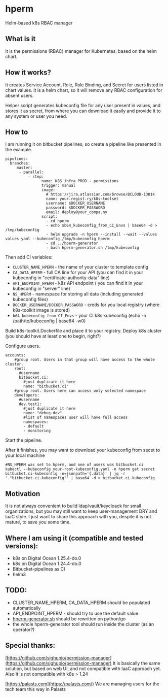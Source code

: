 # hperm

Helm-based k8s RBAC manager

## What is it

It is the permissions (RBAC) manager for Kubernetes, based on the helm chart.

## How it works?

It creates Service Account, Role, Role Binding, and Secret for users listed in chart values.
It is a helm chart, so it will remove any RBAC configuration for absent users.

Helper script generates kubeconfig file for any user present in values, and stores it as secret, from where you can download it easily and provide it to any system or user you need.

## How to

I am running it on bitbucket pipelines, so create a pipeline like presented in the example.
```
pipelines:
  branches:
     master:
      - parallel:
          - step:
                name: K8S infra PROD - permissions
                trigger: manual
                image:
                  # https://jira.atlassian.com/browse/BCLOUD-13014
                  name: your.regist.ry/k8s-toolset
                  username: $DOCKER_USERNAME
                  password: $DOCKER_PASSWORD
                  email: deploy@your_compa.ny
                script:
                  - cd hperm
                  - echo $b64_kubeconfig_from_CI_Envs | base64 -d > /tmp/kubeconfig
                  - helm upgrade -n hperm --install --wait --values values.yaml --kubeconfig /tmp/kubeconfig hperm .
                  - cd ../hperm-generator
                  - bash hperm-generator.sh /tmp/kubeconfig
```
Then add CI variables:
* `CLUSTER_NAME_HPERM` - the name of your cluster to template config
* `CA_DATA_HPERM` - full CA line for your API (you can find it in your kubeconfig in "certificate-authority-data" line)
* `API_ENDPOINT_HPERM` - k8s API endpoint ( you can find it in your kubeconfig in "server" line)
* `NS_HPERM` - namespace for storing all data (including generated kubeconfig files)
* `DOCKER_USERNAME/DOCKER_PASSWORD` - creds for you local registry (where k8s-toolkit image is stored)
* `b64_kubeconfig_from_CI_Envs` - your CI k8s kubeconfig (echo -n /path/to/kubeconfig | base64 -w0)

Build k8s-toolkit.Dockerfile and place it to your registry.
Deploy k8s cluster (you should have at least one to begin, right?)

Configure users.

```
accounts:
    #group root. Users in that group will have access to the whole cluster.
    root:
      #username
      bitbucket.ci:
        #just duplicate it here
        name: "bitbucket.ci"
    #group root. Users here can access only selected namespace
    developers:
      #username
      dev.test1:
        #just duplicate it here
        name: "debug.dev"
        #list of namespaces user will have full access
        namespaces:
        - default
        - monitoring

```

Start the pipeline.

After it finishes, you may want to download your kubeconfig from secet to your local machine
```
#NS_HPERM was set to hperm, and one of users was bitbucket.ci
kubectl --kubeconfig your-root-kubeconfig.yaml -n hperm get secret bitbucket.ci-kubeconfig -o=jsonpath='{.data}' | jq -r '."bitbucket.ci.kubeconfig"' | base64 -d > bitbucket.ci.kubeconfig

```

## Motivation

It is not always convenient to build ldap/vault/keycloack for small organizations, but you may still want to keep user-management DRY and IaaC style.
I just want to share this approach with you, despite it is not mature, to save you some time.

## Where I am using it (compatible and tested versions):

* k8s on Digital Ocean 1.25.4-do.0
* k8s on Digital Ocean 1.24.4-do.0
* Bitbucket-pipelines as CI
* helm3

## TODO:
- CLUSTER_NAME_HPERM, CA_DATA_HPERM should be populated automatically
- API_ENDPOINT_HPERM - should try to use the default value
- [hperm-generator.sh](http://hperm-generator.sh/) should be rewritten on python/go
- the whole hperm-generator tool should run inside the cluster (as an operator?)

## Special thanks:

[https://github.com/sighupio/permission-manager](https://github.com/sighupio/permission-manager)
It is basically the same solution, but based on web UI, and not compatible with IaaC approach yet. Also it is not compatible with k8s > 1.24

[https://palasts.com](https://palasts.com/)
We are managing users for the tech team this way in Palasts
